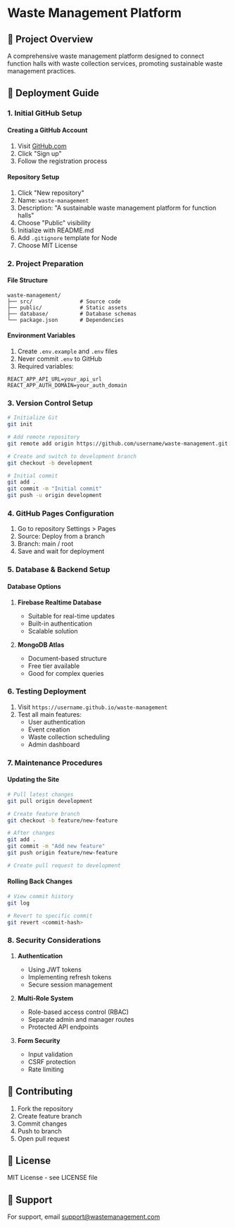 # Waste Management Platform

## 🌱 Project Overview
A comprehensive waste management platform designed to connect function halls with waste collection services, promoting sustainable waste management practices.

## 🚀 Deployment Guide

### 1. Initial GitHub Setup

#### Creating a GitHub Account
1. Visit [GitHub.com](https://github.com)
2. Click "Sign up"
3. Follow the registration process

#### Repository Setup
1. Click "New repository"
2. Name: `waste-management`
3. Description: "A sustainable waste management platform for function halls"
4. Choose "Public" visibility
5. Initialize with README.md
6. Add `.gitignore` template for Node
7. Choose MIT License

### 2. Project Preparation

#### File Structure
```
waste-management/
├── src/               # Source code
├── public/            # Static assets
├── database/          # Database schemas
└── package.json       # Dependencies
```

#### Environment Variables
1. Create `.env.example` and `.env` files
2. Never commit `.env` to GitHub
3. Required variables:
```
REACT_APP_API_URL=your_api_url
REACT_APP_AUTH_DOMAIN=your_auth_domain
```

### 3. Version Control Setup

```bash
# Initialize Git
git init

# Add remote repository
git remote add origin https://github.com/username/waste-management.git

# Create and switch to development branch
git checkout -b development

# Initial commit
git add .
git commit -m "Initial commit"
git push -u origin development
```

### 4. GitHub Pages Configuration

1. Go to repository Settings > Pages
2. Source: Deploy from a branch
3. Branch: main / root
4. Save and wait for deployment

### 5. Database & Backend Setup

#### Database Options
1. **Firebase Realtime Database**
   - Suitable for real-time updates
   - Built-in authentication
   - Scalable solution

2. **MongoDB Atlas**
   - Document-based structure
   - Free tier available
   - Good for complex queries

### 6. Testing Deployment

1. Visit `https://username.github.io/waste-management`
2. Test all main features:
   - User authentication
   - Event creation
   - Waste collection scheduling
   - Admin dashboard

### 7. Maintenance Procedures

#### Updating the Site
```bash
# Pull latest changes
git pull origin development

# Create feature branch
git checkout -b feature/new-feature

# After changes
git add .
git commit -m "Add new feature"
git push origin feature/new-feature

# Create pull request to development
```

#### Rolling Back Changes
```bash
# View commit history
git log

# Revert to specific commit
git revert <commit-hash>
```

### 8. Security Considerations

1. **Authentication**
   - Using JWT tokens
   - Implementing refresh tokens
   - Secure session management

2. **Multi-Role System**
   - Role-based access control (RBAC)
   - Separate admin and manager routes
   - Protected API endpoints

3. **Form Security**
   - Input validation
   - CSRF protection
   - Rate limiting

## 📝 Contributing
1. Fork the repository
2. Create feature branch
3. Commit changes
4. Push to branch
5. Open pull request

## 📄 License
MIT License - see LICENSE file

## 🤝 Support
For support, email support@wastemanagement.com
